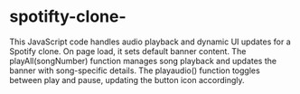 # spotifty-clone-
This JavaScript code handles audio playback and dynamic UI updates for a Spotify clone. On page load, it sets default banner content. The playAll(songNumber) function manages song playback and updates the banner with song-specific details. The playaudio() function toggles between play and pause, updating the button icon accordingly.
